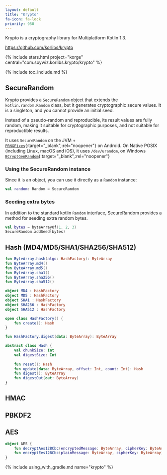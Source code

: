 ```yaml
---
layout: default
title: "Krypto"
fa-icon: fa-lock
priority: 950
---
```


Krypto is a cryptography library for Multiplatform Kotlin 1.3.

<https://github.com/korlibs/krypto>

{% include stars.html project="korge" central="com.soywiz.korlibs.krypto/krypto" %}

{% include toc_include.md %}

## SecureRandom

Krypto provides a `SecureRandom` object that extends the `kotlin.random.Random` class,
but it generates cryptographic secure values. It is a singleton, and you cannot provide an initial seed.

Instead of a pseudo-random and reproducible, its result values are fully random,
making it suitable for cryptographic purposes, and not suitable for reproductible results.

It uses `SecureRandom` on the JVM + [`PRNGFixes`](https://android-developers.googleblog.com/2013/08/some-securerandom-thoughts.html){:target="_blank",:rel="noopener"} on Android.
On Native POSIX (including Linux, macOS and iOS), it uses `/dev/urandom`, on Windows
[`BCryptGenRandom`](https://docs.microsoft.com/en-us/windows/desktop/api/bcrypt/nf-bcrypt-bcryptgenrandom){:target="_blank",:rel="noopener"}

### Using the SecureRandom instance

Since it is an object, you can use it directly as a `Random` instance:

```kotlin
val random: Random = SecureRandom
```

### Seeding extra bytes

In addition to the standard kotlin `Random` interface, SecureRandom provides a method for seeding extra random bytes.

```kotlin
val bytes = byteArrayOf(1, 2, 3)
SecureRandom.addSeed(bytes)
```

## Hash (MD4/MD5/SHA1/SHA256/SHA512)

```kotlin
fun ByteArray.hash(algo: HashFactory): ByteArray
fun ByteArray.md4()
fun ByteArray.md5()
fun ByteArray.sha1()
fun ByteArray.sha256()
fun ByteArray.sha512()

object MD4 : HashFactory
object MD5 : HashFactory
object SHA1 : HashFactory
object SHA256 : HashFactory
object SHA512 : HashFactory

open class HashFactory() {
    fun create(): Hash
}

fun HashFactory.digest(data: ByteArray): ByteArray

abstract class Hash {
    val chunkSize: Int
    val digestSize: Int
    
    fun reset(): Hash
    fun update(data: ByteArray, offset: Int, count: Int): Hash
    fun digest(): ByteArray
    fun digestOut(out: ByteArray)
}
```

## HMAC

## PBKDF2

## AES

```kotlin
object AES {
    fun decryptAes128Cbc(encryptedMessage: ByteArray, cipherKey: ByteArray): ByteArray
    fun encryptEes128Cbc(plainMessage: ByteArray, cipherKey: ByteArray): ByteArray
}
```

{% include using_with_gradle.md name="krypto" %}
